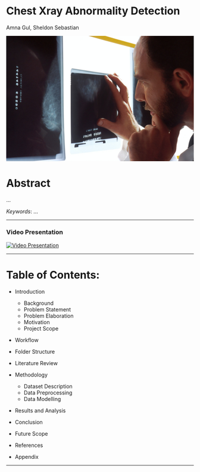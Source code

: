 # Chest Xray Abnormality Detection

Amna Gul, Sheldon Sebastian

![](saved_images/banner.jpg)

# Abstract

...

*Keywords*: ...

----------------------------
### Video Presentation

[![Video Presentation](https://drive.google.com/file/d/1YAfHQ9DC5NiKgvadFy7bjWqoNWy8h-Tx/view?usp=sharing)](https://drive.google.com/file/d/1YAfHQ9DC5NiKgvadFy7bjWqoNWy8h-Tx/view?usp=sharing)

----------------------------
# Table of Contents:

- Introduction
    - Background
    - Problem Statement
    - Problem Elaboration
    - Motivation
    - Project Scope


- Workflow


- Folder Structure


- Literature Review


- Methodology
    - Dataset Description
    - Data Preprocessing
    - Data Modelling
    

- Results and Analysis


- Conclusion


- Future Scope


- References


- Appendix

--------------------

